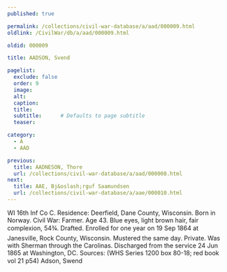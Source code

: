 ```yaml
---
published: true

permalink: /collections/civil-war-database/a/aad/000009.html
oldlink: /CivilWar/db/a/aad/000009.html

oldid: 000009

title: AADSON, Svend

pagelist:
  exclude: false
  order: 9
  image: 
  alt:
  caption:
  title:
  subtitle:      # Defaults to page subtitle
  teaser:

category: 
  - A 
  - AAD

previous:
  title: AADNESON, Thore
  url: /collections/civil-war-database/a/aad/000008.html  
next:
  title: AAE, Bj&oslash;rguf Saamundsen
  url: /collections/civil-war-database/a/aae/000010.html   
---
```

WI 16th Inf Co C. Residence: Deerfield, Dane County, Wisconsin. Born in Norway. Civil War: Farmer. Age 43. Blue eyes, light brown hair, fair complexion, 5&#146;4&frac34;&#148;. Drafted. Enrolled for one year on 19 Sep 1864 at Janesville, Rock County, Wisconsin. Mustered the same day. Private. Was with Sherman through the Carolinas. Discharged from the service 24 Jun 1865 at Washington, DC. Sources: (WHS Series 1200 box 80-18; red book vol 21 p54) &#147;Adson, Swend&#148;